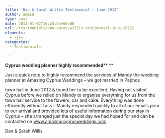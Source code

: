 ```yaml
---
title: 'Dan & Sarah Willis Testimonial – June 2012'
author: admin
type: post
date: 2013-01-02T16:24:54+00:00
url: /testimonials/dan-sarah-willis-testimonial-june-2012/
elements:
  - Tjs=
categories:
  - Testimonials

---
```

**Cyprus wedding planner highly recommended**** **

Just a quick note to highly recommend the services of Mandy the wedding planner at Amazing Cyprus Weddings &#8211; we got married in Paphos

town hall in June 2012 & found her to be excellent. Having not visited Cyprus before we relied on Mandy to organise everything for us from the town hall service to the flowers, car and cake. Everything was done efficiently without fuss &#8211; Mandy responded quickly to all of our emails prior to our arrival and provided lots of useful information during our stay in Cyprus &#8211; she arranged just the special day we had hoped for and can be contacted on www.amazingcyprusweddings.com

Dan & Sarah Willis
